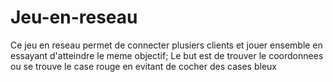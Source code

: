 # Jeu-en-reseau

Ce jeu en reseau permet de connecter plusiers clients et jouer ensemble en essayant d'atteindre le meme objectif;
Le but est de trouver le coordonnees ou se trouve le case rouge en evitant de cocher des cases bleux
